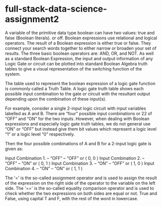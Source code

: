 # full-stack-data-science-assignment2
A variable of the primitive data type boolean can have two values: true and false (Boolean literals). or off. Boolean expressions use relational and logical operators. The result of a Boolean expression is either true or false.
They connect your search words together to either narrow or broaden your set of results. The three basic boolean operators are: AND, OR, and NOT.
As well as a standard Boolean Expression, the input and output information of any Logic Gate or circuit can be plotted into standard Boolean Algebra truth tables to give a visual representation of the switching function of the system.

The table used to represent the boolean expression of a logic gate function is commonly called a Truth Table. A logic gate truth table shows each possible input combination to the gate or circuit with the resultant output depending upon the combination of these input(s).

For example, consider a single 2-input logic circuit with input variables labelled as A and B. There are “four” possible input combinations or 22 of “OFF” and “ON” for the two inputs. However, when dealing with Boolean expressions and especially logic gate truth tables, we do not general use “ON” or “OFF” but instead give them bit values which represent a logic level “1” or a logic level “0” respectively.

Then the four possible combinations of A and B for a 2-input logic gate is given as:

Input Combination 1. – “OFF” – “OFF” or ( 0, 0 )
Input Combination 2. – “OFF” – “ON” or ( 0, 1 )
Input Combination 3. – “ON” – “OFF” or ( 1, 0 )
Input Combination 4. – “ON” – “ON” or ( 1, 1 )

The '=' is the so-called assignment operator and is used to assign the result of the expression on the right side of the operator to the variable on the left side. The '==' is the so-called equality comparison operator and is used to check whether the two expressions on both sides are equal or not.
True and False, using capital T and F, with the rest of the word in lowercase.
